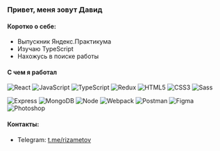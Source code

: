 ### Привет, меня зовут Давид

#### Коротко о себе:

- Выпускник Яндекс.Практикума
- Изучаю TypeScript
- Нахожусь в поиске работы

#### С чем я работал

![React](https://img.shields.io/badge/-React-21232a?logo=react&logoColor=61dafb)
![JavaScript](https://img.shields.io/badge/-JavaScript-f7df1e?logo=javaScript&logoColor=black)
![TypeScript](https://img.shields.io/badge/-TypeScript-3178c6?logo=TypeScript&logoColor=white)
![Redux](https://img.shields.io/badge/-Redux-764abc?logo=Redux&logoColor=white)
![HTML5](https://img.shields.io/badge/-HTML5-e34f26?logo=html5&logoColor=white)
![CSS3](https://img.shields.io/badge/-CSS3-1572b6?logo=css3&logoColor=white)
![Sass](https://img.shields.io/badge/-Sass-cc6699?logo=Sass&logoColor=white)

![Express](https://img.shields.io/badge/-Express-000000?logo=express&logoColor=white)
![MongoDB](https://img.shields.io/badge/-MongoDB-56a14b?logo=mongodb&logoColor=white)
![Node](https://img.shields.io/badge/-Node.js-469837?logo=Node.JS&logoColor=white)
![Webpack](https://img.shields.io/badge/-Webpack-99d6f8?logo=webpack&logoColor=black)
![Postman](https://img.shields.io/badge/-Postamn-ff6c37?logo=Postman&logoColor=white)
![Figma](https://img.shields.io/badge/-Figma-f24e1e?logo=Figma&logoColor=white)
![Photoshop](https://img.shields.io/badge/-Photoshop-31a8ff?logo=adobe-photoshop&logoColor=white)

#### Контакты:

- Telegram: [t.me/rizametov](https://t.me/rizametov)</br>
